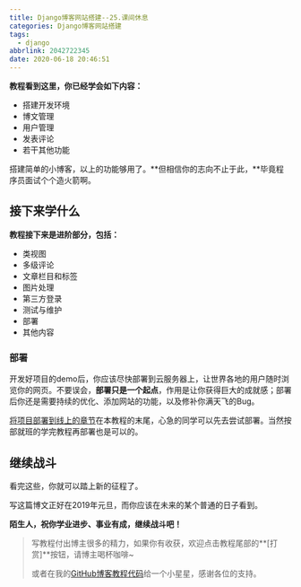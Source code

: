 ```yaml
---
title: Django博客网站搭建--25.课间休息
categories: Django博客网站搭建
tags:
  - django
abbrlink: 2042722345
date: 2020-06-18 20:46:51
---
```

**教程看到这里，你已经学会如下内容：**

- 搭建开发环境
- 博文管理
- 用户管理
- 发表评论
- 若干其他功能

搭建简单的小博客，以上的功能够用了。**但相信你的志向不止于此，**毕竟程序员面试个个造火箭啊。

## 接下来学什么

**教程接下来是进阶部分，包括：**

- 类视图
- 多级评论
- 文章栏目和标签
- 图片处理
- 第三方登录
- 测试与维护
- 部署
- 其他内容

### 部署

开发好项目的demo后，你应该尽快部署到云服务器上，让世界各地的用户随时浏览你的网页。不要误会，**部署只是一个起点**，作用是让你获得巨大的成就感；部署后你还是需要持续的优化、添加网站的功能，以及修补你满天飞的Bug。

[将项目部署到线上的章节](https://www.dusaiphoto.com/article/detail/71/)在本教程的末尾，心急的同学可以先去尝试部署。当然按部就班的学完教程再部署也是可以的。

## 继续战斗

看完这些，你就可以踏上新的征程了。

写这篇博文正好在2019年元旦，而你应该在未来的某个普通的日子看到。

**陌生人，祝你学业进步、事业有成，继续战斗吧！**

> 写教程付出博主很多的精力，如果你有收获，欢迎点击教程尾部的**[打赏]**按钮，请博主喝杯咖啡~
>
> 或者在我的[GitHub博客教程代码](https://github.com/stacklens/django_blog_tutorial)给一个小星星，感谢各位的支持。